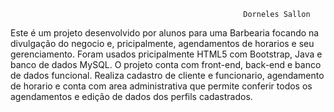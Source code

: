                                                         Dorneles Sallon
  Este é um projeto desenvolvido por alunos para uma Barbearia focando na divulgação do negocio e, pricipalmente, agendamentos de horarios e seu gerenciamento.
  Foram usados pricipalmente HTML5 com Bootstrap, Java e banco de dados MySQL.
  O projeto conta com front-end, back-end e banco de dados funcional. 
Realiza cadastro de cliente e funcionario, agendamento de horario e conta com area administrativa 
que permite conferir todos os agendamentos e edição de dados dos perfils cadastrados.
